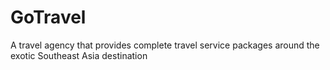 # GoTravel
A travel agency that provides complete travel service packages around the exotic Southeast Asia destination
